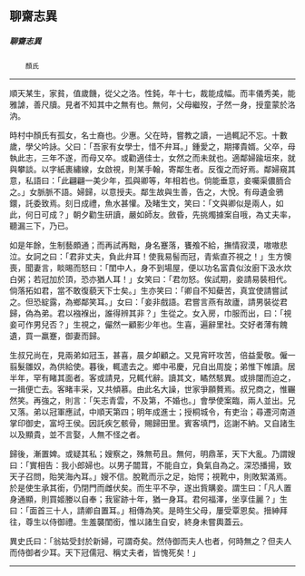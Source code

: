 

## 聊齋志異

##### 聊齋志異
　　`顏氏`

* * *

順天某生，家貧，值歲饑，從父之洛。性鈍，年十七，裁能成幅。而丰儀秀美，能雅謔，善尺牘。見者不知其中之無有也。無何，父母繼歿，孑然一身，授童蒙於洛汭。

時村中顏氏有孤女，名士裔也。少惠。父在時，嘗教之讀，一過輒記不忘。十數歲，學父吟詠。父曰：「吾家有女學士，惜不弁耳。」鍾愛之，期擇貴婿。父卒，母執此志，三年不遂，而母又卒。或勸適佳士，女然之而未就也。適鄰婦踰垣來，就與攀談。以字紙裹繡線，女啟視，則某手翰，寄鄰生者。反復之而好焉。鄰婦窺其意，私語曰：「此翩翩一美少年，孤與卿等，年相若也。倘能垂意，妾囑渠儂胹合之。」女脈脈不語。婦歸，以意授夫。鄰生故與生善，告之，大悅。有母遺金鴉鐶，託委致焉。刻日成禮，魚水甚懽。及睹生文，笑曰：「文與卿似是兩人，如此，何日可成？」朝夕勸生研讀，嚴如師友。斂昏，先挑燭據案自哦，為丈夫率，聽漏三下，乃已。

如是年餘，生制藝頗通；而再試再黜，身名蹇落，饔飧不給，撫情寂漠，嗷嗷悲泣。女訶之曰：「君非丈夫，負此弁耳！使我易髻而冠，青紫直芥視之！」生方懊喪，聞妻言，睒晹而怒曰：「閨中人，身不到場屋，便以功名富貴似汝廚下汲水炊白粥；若冠加於頂，恐亦猶人耳！」女笑曰：「君勿怒。俟試期，妾請易裝相代。倘落拓如君，當不敢復藐天下士矣。」生亦笑曰：「卿自不知蘗苦，真宜使請嘗試之。但恐綻露，為鄉鄰笑耳。」女曰：「妾非戲語。君嘗言燕有故廬，請男裝從君歸，偽為弟。君以襁褓出，誰得辨其非？」生從之。女入房，巾服而出，曰：「視妾可作男兒否？」生視之，儼然一顧影少年也。生喜，遍辭里社。交好者薄有餽遺，買一羸蹇，御妻而歸。

生叔兄尚在，見兩弟如冠玉，甚喜，晨夕卹顧之。又見宵旰攻苦，倍益愛敬。僱一翦髮雛奴，為供給使。暮後，輒遣去之。鄉中弔慶，兄自出周旋；弟惟下帷讀。居半年，罕有睹其面者。客或請見，兄輒代辭。讀其文，瞲然駭異。或排闥而迫之，一揖便亡去。客睹丰采，又共傾慕。由此名大譟，世家爭願贅焉。叔兄商之，惟囅然笑。再強之，則言：「矢志青雲，不及第，不婚也。」會學使案臨，兩人並出。兄又落。弟以冠軍應試，中順天第四；明年成進士；授桐城令，有吏治；尋遷河南道掌印御史，富埒王侯。因託疾乞骸骨，賜歸田里。賓客填門，迄謝不納。又自諸生以及顯貴，並不言娶，人無不怪之者。

歸後，漸置婢。或疑其私；嫂察之，殊無苟且。無何，明鼎革，天下大亂。乃謂嫂曰：「實相告：我小郎婦也。以男子闒茸，不能自立，負氣自為之。深恐播揚，致天子召問，貽笑海內耳。」嫂不信。脫靴而示之足，始愕；視靴中，則敗絮滿焉。於是使生承其銜，仍閉門而雌伏矣。而生平不孕，遂出貲購妾。謂生曰：「凡人置身通顯，則買姬媵以自奉；我宦跡十年，猶一身耳。君何福澤，坐享佳麗？」生曰：「面首三十人，請卿自置耳。」相傳為笑。是時生父母，屢受覃恩矣。搢紳拜往，尊生以侍御禮。生羞襲閨銜，惟以諸生自安，終身未嘗輿蓋云。

異史氏曰：「翁姑受封於新婦，可謂奇矣。然侍御而夫人也者，何時無之？但夫人而侍御者少耳。天下冠儒冠、稱丈夫者，皆愧死矣！」

* * *

